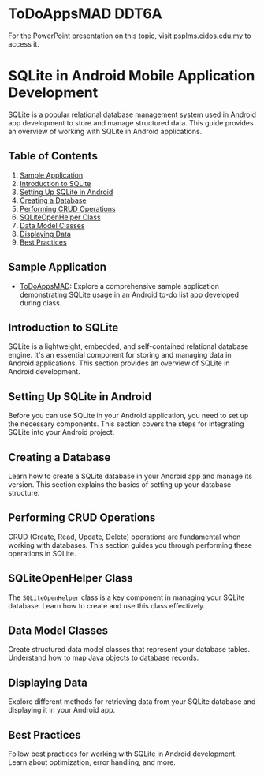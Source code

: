 # ToDoAppsMAD DDT6A
For the PowerPoint presentation on this topic, visit [psplms.cidos.edu.my](https://psplms.cidos.edu.my/) to access it.

# SQLite in Android Mobile Application Development

SQLite is a popular relational database management system used in Android app development to store and manage structured data. This guide provides an overview of working with SQLite in Android applications.

## Table of Contents

1. [Sample Application](#sample-application)
2. [Introduction to SQLite](#introduction-to-sqlite)
3. [Setting Up SQLite in Android](#setting-up-sqlite-in-android)
4. [Creating a Database](#creating-a-database)
5. [Performing CRUD Operations](#performing-crud-operations)
6. [SQLiteOpenHelper Class](#sqliteopenhelper-class)
7. [Data Model Classes](#data-model-classes)
8. [Displaying Data](#displaying-data)
9. [Best Practices](#best-practices)

## Sample Application
- [ToDoAppsMAD](https://github.com/fare4z/todoappsmad): Explore a comprehensive sample application demonstrating SQLite usage in an Android to-do list app developed during class.

## Introduction to SQLite

SQLite is a lightweight, embedded, and self-contained relational database engine. It's an essential component for storing and managing data in Android applications. This section provides an overview of SQLite in Android development.

## Setting Up SQLite in Android

Before you can use SQLite in your Android application, you need to set up the necessary components. This section covers the steps for integrating SQLite into your Android project.

## Creating a Database

Learn how to create a SQLite database in your Android app and manage its version. This section explains the basics of setting up your database structure.

## Performing CRUD Operations

CRUD (Create, Read, Update, Delete) operations are fundamental when working with databases. This section guides you through performing these operations in SQLite.

## SQLiteOpenHelper Class

The `SQLiteOpenHelper` class is a key component in managing your SQLite database. Learn how to create and use this class effectively.

## Data Model Classes

Create structured data model classes that represent your database tables. Understand how to map Java objects to database records.

## Displaying Data

Explore different methods for retrieving data from your SQLite database and displaying it in your Android app.

## Best Practices

Follow best practices for working with SQLite in Android development. Learn about optimization, error handling, and more.

